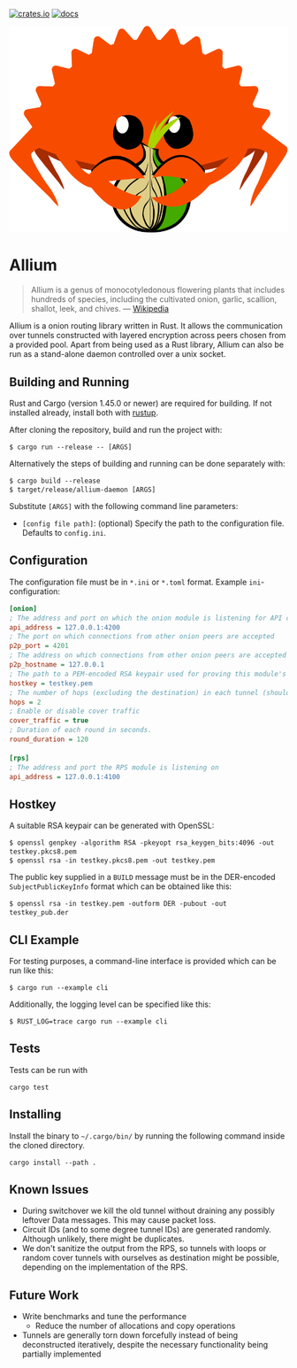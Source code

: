 [![crates.io](https://img.shields.io/crates/v/allium.svg)](https://crates.io/crates/allium)
[![docs](https://docs.rs/allium/badge.svg)](https://docs.rs/allium)

![logo](logo.svg)

Allium
======

> Allium is a genus of monocotyledonous flowering plants that includes hundreds of species, including the cultivated onion, garlic, scallion, shallot, leek, and chives.
> — [Wikipedia](https://en.wikipedia.org/wiki/Allium)

Allium is a onion routing library written in Rust.
It allows the communication over tunnels constructed with layered encryption across peers chosen from a provided pool.
Apart from being used as a Rust library, Allium can also be run as a stand-alone daemon controlled over a unix socket. 

## Building and Running
Rust and Cargo (version 1.45.0 or newer) are required for building.
If not installed already, install both with [rustup](https://rustup.rs/).

After cloning the repository, build and run the project with:
```
$ cargo run --release -- [ARGS]
```
Alternatively the steps of building and running can be done separately with:
```
$ cargo build --release
$ target/release/allium-daemon [ARGS]
```

Substitute `[ARGS]` with the following command line parameters:
* `[config file path]`: (optional) Specify the path to the configuration file. Defaults to `config.ini`.

## Configuration

The configuration file must be in `*.ini` or `*.toml` format.
Example `ini`-configuration:
```ini
[onion]
; The address and port on which the onion module is listening for API connections
api_address = 127.0.0.1:4200
; The port on which connections from other onion peers are accepted
p2p_port = 4201
; The address on which connections from other onion peers are accepted
p2p_hostname = 127.0.0.1
; The path to a PEM-encoded RSA keypair used for proving this module's identity to peers
hostkey = testkey.pem
; The number of hops (excluding the destination) in each tunnel (should be at least 2)
hops = 2
; Enable or disable cover traffic
cover_traffic = true
; Duration of each round in seconds.
round_duration = 120 

[rps]
; The address and port the RPS module is listening on
api_address = 127.0.0.1:4100
```

## Hostkey
A suitable RSA keypair can be generated with OpenSSL:
```
$ openssl genpkey -algorithm RSA -pkeyopt rsa_keygen_bits:4096 -out testkey.pkcs8.pem
$ openssl rsa -in testkey.pkcs8.pem -out testkey.pem
```

The public key supplied in a `BUILD` message must be in the DER-encoded `SubjectPublicKeyInfo` format which can be obtained like this:
```
$ openssl rsa -in testkey.pem -outform DER -pubout -out testkey_pub.der
```

## CLI Example
For testing purposes, a command-line interface is provided which can be run like this:
```
$ cargo run --example cli
```
Additionally, the logging level can be specified like this:
```
$ RUST_LOG=trace cargo run --example cli
```

## Tests
Tests can be run with
```
cargo test
```

## Installing
Install the binary to `~/.cargo/bin/` by running the following command inside the cloned directory.
```
cargo install --path .
```

## Known Issues
* During switchover we kill the old tunnel without draining any possibly leftover Data messages. This may cause packet loss.
* Circuit IDs (and to some degree tunnel IDs) are generated randomly. Although unlikely, there might be duplicates.
* We don't sanitize the output from the RPS, so tunnels with loops or random cover tunnels with ourselves as destination might be possible, depending on the implementation of the RPS.

## Future Work
* Write benchmarks and tune the performance
    * Reduce the number of allocations and copy operations
* Tunnels are generally torn down forcefully instead of being deconstructed iteratively, despite the necessary functionality being partially implemented